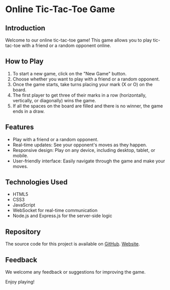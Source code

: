 # Online Tic-Tac-Toe Game

## Introduction
Welcome to our online tic-tac-toe game! This game allows you to play tic-tac-toe with a friend or a random opponent online.

## How to Play
1. To start a new game, click on the "New Game" button.
2. Choose whether you want to play with a friend or a random opponent.
3. Once the game starts, take turns placing your mark (X or O) on the board.
4. The first player to get three of their marks in a row (horizontally, vertically, or diagonally) wins the game.
5. If all the spaces on the board are filled and there is no winner, the game ends in a draw.

## Features
- Play with a friend or a random opponent.
- Real-time updates: See your opponent's moves as they happen.
- Responsive design: Play on any device, including desktop, tablet, or mobile.
- User-friendly interface: Easily navigate through the game and make your moves.

## Technologies Used
- HTML5
- CSS3
- JavaScript
- WebSocket for real-time communication
- Node.js and Express.js for the server-side logic


## Repository
The source code for this project is available on
 [GitHub](https://github.com/SabEennn/online_tictactoe).
 [Website](https://online-tictactoe.onrender.com/).

## Feedback
We welcome any feedback or suggestions for improving the game. 

Enjoy playing!

